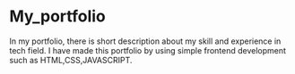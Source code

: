# My_portfolio
In my portfolio, there is short description about my skill and experience in tech field.
I have made this portfolio by using simple frontend development such as HTML,CSS,JAVASCRIPT.

